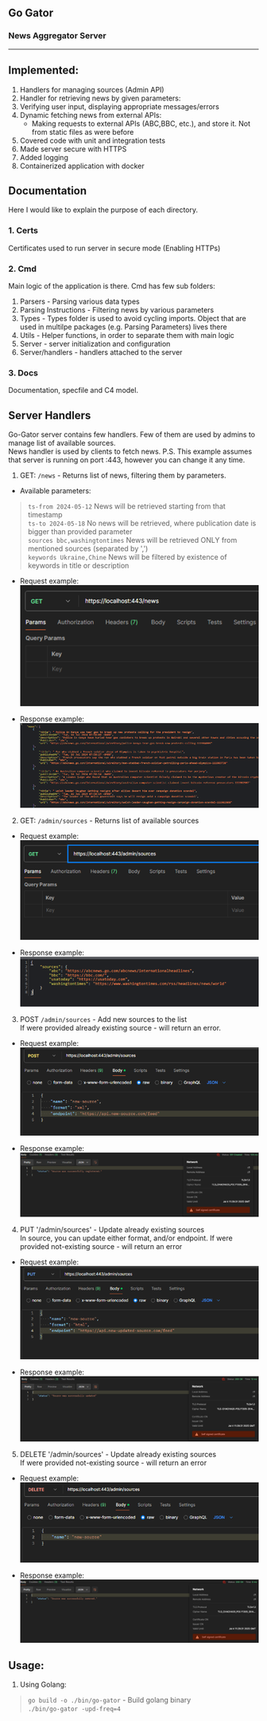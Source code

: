 ## Go Gator
### News Aggregator Server
<hr>

## Implemented:
1. Handlers for managing sources (Admin API)
2. Handler for retrieving news by given parameters:
3. Verifying user input, displaying appropriate messages/errors
4. Dynamic fetching news from external APIs:
    - Making requests to external APIs (ABC,BBC, etc.), and store it. Not from static files as were before
5. Covered code with unit and integration tests
6. Made server secure with HTTPS
7. Added logging
8. Containerized application with docker

## Documentation
Here I would like to explain the purpose of each directory.
<br />
### 1. Certs 
Certificates used to run server in secure mode (Enabling HTTPs)

### 2. Cmd
Main logic of the application is there. Cmd has few sub folders:
1. Parsers  - Parsing various data types
2. Parsing Instructions - Filtering news by various parameters
3. Types - Types folder is used to avoid cycling imports. Object that are used in multilpe packages (e.g. Parsing Parameters) lives there
4. Utils - Helper functions, in order to separate them with main logic
5. Server - server initialization and configuration
6. Server/handlers - handlers attached to the server

### 3. Docs 
Documentation, specfile and C4 model.

## Server Handlers
Go-Gator server contains few handlers. Few of them are used by admins to manage list of available
sources. <br />
News handler is used by clients to fetch news.
P.S. This example assumes that server is running on port :443, however you can change it any time.

1. GET: `/news` - Returns list of news, filtering them by parameters.
- Available parameters: <br/>
> `ts-from 2024-05-12` News will be retrieved starting from that timestamp <br/>
> `ts-to 2024-05-18` No news will be retrieved, where publication date is bigger than provided parameter <br/>
> `sources bbc,washingtontimes` News will be retrieved ONLY from mentioned sources (separated by ',') <br/>
> `keywords Ukraine,Chine` News will be filtered by existence of keywords in title or description <br/>

- Request example: 
![img.png](docs/images/get_news_request.png)

- Response example:
  ![img_2.png](docs/images/get_news_response.png)

2. GET: `/admin/sources` - Returns list of available sources

- Request example: 
![get_sources_request.png](docs/images/get_sources_request.png)

- Response example:
![img_1.png](docs/images/get_sources_response.png)

3. POST `/admin/sources` - Add new sources to the list <br />
If were provided already existing source - will return an error.

- Request example: 
![img_2.png](docs/images/register_source_request.png)

- Response example:
![img_3.png](docs/images/register_source_response.png)

4. PUT '/admin/sources' - Update already existing sources <br />
In source, you can update either format, and/or endpoint. 
If were provided not-existing source - will return an error 

- Request example:
![img_4.png](docs/images/put_source_request.png)

- Response example:
![img_5.png](docs/images/put_source_response.png)

5. DELETE '/admin/sources' - Update already existing sources <br />
If were provided not-existing source - will return an error

- Request example:
![img_6.png](docs/images/delete_source_request.png)

- Response example:
![img_7.png](docs/images/delete_source_response.png)

## Usage:
1. Using Golang: <br />
> `go build -o ./bin/go-gator` - Build golang binary <br />
> `./bin/go-gator -upd-freq=4` 
